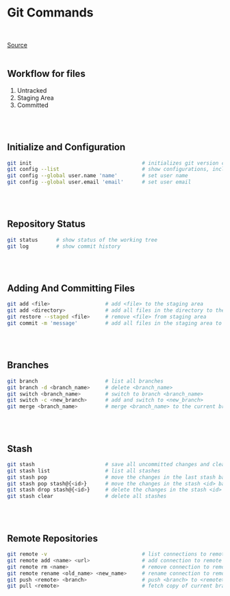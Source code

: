 # **Git Commands**
<br>

[Source](https://www.atlassian.com/git/tutorials/learn-git-with-bitbucket-cloud)
<br>
<br>

## **Workflow for files**
1. Untracked
2. Staging Area
3. Committed

<br>
<br>

## **Initialize and Configuration**

```bash
git init                                    # initializes git version control for current working directory
git config --list                           # show configurations, including user and email
git config --global user.name 'name'		# set user name
git config --global user.email 'email'      # set user email	
```
<br>
<br>

## **Repository Status**

```bash
git status      # show status of the working tree
git log         # show commit history
```
<br>
<br>

## **Adding And Committing Files**

```bash
git add <file>					# add <file> to the staging area
git add <directory>				# add all files in the directory to the staging area
git restore --staged <file>     # remove <file> from staging area
git commit -m 'message'			# add all files in the staging area to the project
```
<br>
<br>

## **Branches**

```bash
git branch					    # list all branches
git branch -d <branch_name>		# delete <branch_name>
git switch <branch_name>		# switch to branch <branch_name>
git switch -c <new_branch>		# add and switch to <new_branch>
git merge <branch_name>			# merge <branch_name> to the current branch
```
<br>
<br>

## **Stash**

```bash
git stash					    # save all uncommitted changes and clear the staging area
git stash list					# list all stashes
git stash pop					# move the changes in the last stash back into the staging area
git stash pop stash@{<id>}		# move the changes in the stash <id> back into the staging area
git stash drop stash@{<id>}		# delete the changes in the stash <id>
git stash clear					# delete all stashes
```
<br>
<br>

## **Remote Repositories**

```bash
git remote -v					            # list connections to remote repositories with url
git remote add <name> <url>		            # add connection to remote repository
git remote rm <name>			            # remove connection to remote repository 
git remote rename <old_name> <new_name>		# rename connection to remote repository
git push <remote> <branch>			        # push <branch> to <remote>
git pull <remote>				            # fetch copy of current branch from <remote> to the local repository
```